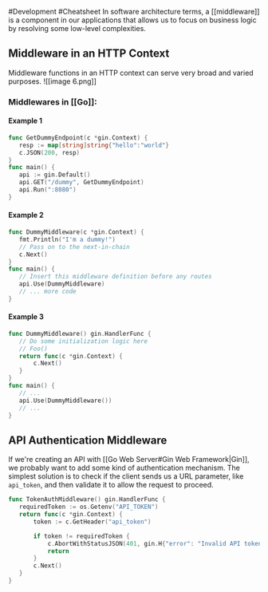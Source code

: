 #Development #Cheatsheet 
In software architecture terms, a [[middleware]] is a component in our applications that allows us to focus on business logic by resolving some low-level complexities.
## Middleware in an HTTP Context
Middleware functions in an HTTP context can serve very broad and varied purposes.
![[image 6.png]]
### Middlewares in [[Go]]:
#### Example 1
```go
func GetDummyEndpoint(c *gin.Context) {
   resp := map[string]string{"hello":"world"}
   c.JSON(200, resp)
}
func main() {
   api := gin.Default()
   api.GET("/dummy", GetDummyEndpoint)
   api.Run(":8080")
}
```
#### Example 2
```go
func DummyMiddleware(c *gin.Context) {
   fmt.Println("I'm a dummy!")
   // Pass on to the next-in-chain
   c.Next()
}
func main() {
   // Insert this middleware definition before any routes
   api.Use(DummyMiddleware)
   // ... more code
}
```
#### Example 3
```go
func DummyMiddleware() gin.HandlerFunc {
   // Do some initialization logic here
   // Foo()
   return func(c *gin.Context) {
       c.Next()
   }
}
func main() {
   // ...
   api.Use(DummyMiddleware())
   // ...
}
```
## API Authentication Middleware
If we're creating an API with [[Go Web Server#Gin Web Framework|Gin]], we probably want to add some kind of authentication mechanism. The simplest solution is to check if the client sends us a URL parameter, like `api_token`, and then validate it to allow the request to proceed.
```go
func TokenAuthMiddleware() gin.HandlerFunc {
   requiredToken := os.Getenv("API_TOKEN")
   return func(c *gin.Context) {
       token := c.GetHeader("api_token")

       if token != requiredToken {
           c.AbortWithStatusJSON(401, gin.H{"error": "Invalid API token"})
           return
       }    
       c.Next()
   }
}
```